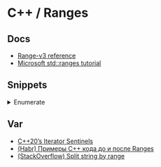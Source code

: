 # C++ / Ranges

## Docs
* [Range-v3 reference](https://ericniebler.github.io/range-v3/)
* [Microsoft std::ranges tutorial](https://learn.microsoft.com/en-us/cpp/standard-library/ranges)

## Snippets
<details>
<summary>Enumerate</summary>

```cpp
#include <iostream>
#include <vector>
 
#include <range/v3/view/enumerate.hpp>

int main()
{
    std::vector<std::string> items{"A", "B", "C"};

    for (const auto [index, value] : ranges::views::enumerate(items))
    {
        std::cout << index << ": " << value << std::endl;
    }
}
```
</details>

## Var
* [C++20’s Iterator Sentinels](https://www.foonathan.net/2020/03/iterator-sentinel/)
* [(Habr) Примеры C++ кода до и после Ranges](https://habr.com/ru/companies/otus/articles/456452/)
* [(StackOverflow) Split string by range](https://stackoverflow.com/questions/48402558/how-to-split-a-stdstring-into-a-range-v3-of-stdstring-views)
